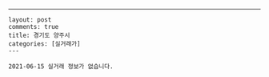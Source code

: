 ---
    layout: post
    comments: true
    title: 경기도 양주시
    categories: [실거래가]
    ---

    2021-06-15 실거래 정보가 없습니다.

    